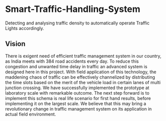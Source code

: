 # Smart-Traffic-Handling-System
Detecting and analysing traffic density to automatically operate Traffic Lights accordingly.

## Vision
There is exigent need of efficient traffic management system in our country, as India meets with 384 road accidents every day. To reduce this congestion and unwanted time delay in traffic an advanced system is designed here in this project. With field application of this technology, the maddening chaos of traffic can be effectively channelized by distributing the time slots based on the merit of the vehicle load in certain lanes of multi junction crossing. We have successfully implemented the prototype at laboratory scale with remarkable outcome. The next step forward is to implement this schema is real life scenario for first hand results, before implementing it on the largest scale. We believe that this may bring a revolutionary change in traffic management system on its application in actual field environment.
